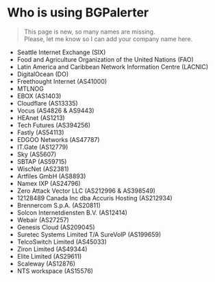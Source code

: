 # Who is using BGPalerter

> This page is new, so many names are missing.  
Please, let me know so I can add your company name here.

* Seattle Internet Exchange (SIX)
* Food and Agriculture Organization of the United Nations (FAO)
* Latin America and Caribbean Network Information Centre (LACNIC)
* DigitalOcean (DO)
* Freethought Internet (AS41000)
* MTLNOG
* EBOX (AS1403)
* Cloudflare (AS13335)
* Vocus (AS4826 & AS9443)
* HEAnet (AS1213)
* Tech Futures (AS394256)
* Fastly (AS54113)
* EDGOO Networks (AS47787)
* IT.Gate (AS12779)
* Sky (AS5607)
* SBTAP (AS59715)
* WiscNet (AS2381)
* Artfiles GmbH (AS8893)
* Namex IXP (AS24796)
* Zero Attack Vector LLC (AS212996 & AS398549)
* 12128489 Canada Inc dba Accuris Hosting (AS212934)
* Brennercom S.p.A. (AS20811)
* Solcon Internetdiensten B.V. (AS12414)
* Webair (AS27257)
* Genesis Cloud (AS209045)
* Suretec Systems Limited T/A SureVoIP (AS199659)
* TelcoSwitch Limited (AS45033)
* Ziron Limited (AS49344)
* Elite Limited (AS29611)
* Scaleway (AS12876)
* NTS workspace (AS15576)
